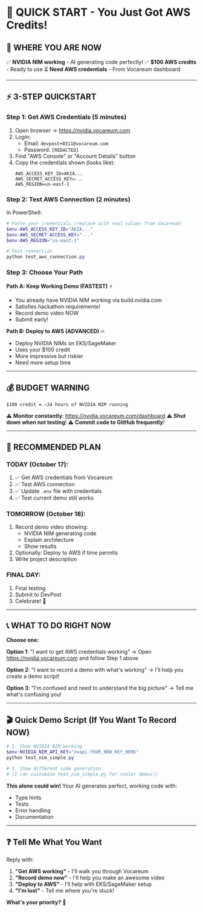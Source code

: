 # 🚀 QUICK START - You Just Got AWS Credits!

## 📍 WHERE YOU ARE NOW

✅ **NVIDIA NIM working** - AI generating code perfectly!
✅ **$100 AWS credits** - Ready to use
⏳ **Need AWS credentials** - From Vocareum dashboard

---

## ⚡ 3-STEP QUICKSTART

### Step 1: Get AWS Credentials (5 minutes)

1. Open browser → https://nvidia.vocareum.com
2. Login:
   - Email: `devpost+0311@vocareum.com`
   - Password: `[REDACTED]`
3. Find "AWS Console" or "Account Details" button
4. Copy the credentials shown (looks like):
   ```
   AWS_ACCESS_KEY_ID=AKIA...
   AWS_SECRET_ACCESS_KEY=...
   AWS_REGION=us-east-1
   ```

### Step 2: Test AWS Connection (2 minutes)

In PowerShell:

```powershell
# Paste your credentials (replace with real values from Vocareum)
$env:AWS_ACCESS_KEY_ID="AKIA..."
$env:AWS_SECRET_ACCESS_KEY="..."
$env:AWS_REGION="us-east-1"

# Test connection
python test_aws_connection.py
```

### Step 3: Choose Your Path

**Path A: Keep Working Demo (FASTEST)** ⚡

- You already have NVIDIA NIM working via build.nvidia.com
- Satisfies hackathon requirements!
- Record demo video NOW
- Submit early!

**Path B: Deploy to AWS (ADVANCED)** 🔥

- Deploy NVIDIA NIMs on EKS/SageMaker
- Uses your $100 credit
- More impressive but riskier
- Need more setup time

---

## 💰 BUDGET WARNING

```
$100 credit = ~24 hours of NVIDIA NIM running
```

⚠️ **Monitor constantly**: https://nvidia.vocareum.com/dashboard
⚠️ **Shut down when not testing**!
⚠️ **Commit code to GitHub frequently**!

---

## 🎯 RECOMMENDED PLAN

### TODAY (October 17):

1. ✅ Get AWS credentials from Vocareum
2. ✅ Test AWS connection
3. ✅ Update `.env` file with credentials
4. ✅ Test current demo still works

### TOMORROW (October 18):

1. Record demo video showing:
   - NVIDIA NIM generating code
   - Explain architecture
   - Show results
2. Optionally: Deploy to AWS if time permits
3. Write project description

### FINAL DAY:

1. Final testing
2. Submit to DevPost
3. Celebrate! 🎉

---

## 📞 WHAT TO DO RIGHT NOW

**Choose one:**

**Option 1**: "I want to get AWS credentials working"
→ Open https://nvidia.vocareum.com and follow Step 1 above

**Option 2**: "I want to record a demo with what's working"
→ I'll help you create a demo script!

**Option 3**: "I'm confused and need to understand the big picture"
→ Tell me what's confusing you!

---

## 🎬 Quick Demo Script (If You Want To Record NOW)

```powershell
# 1. Show NVIDIA NIM working
$env:NVIDIA_NIM_API_KEY="nvapi-YOUR_NEW_KEY_HERE"
python test_nim_simple.py

# 2. Show different code generation
# (I can customize test_nim_simple.py for cooler demos!)
```

**This alone could win!** Your AI generates perfect, working code with:

- Type hints
- Tests
- Error handling
- Documentation

---

## ❓ Tell Me What You Want

Reply with:

1. **"Get AWS working"** - I'll walk you through Vocareum
2. **"Record demo now"** - I'll help you make an awesome video
3. **"Deploy to AWS"** - I'll help with EKS/SageMaker setup
4. **"I'm lost"** - Tell me where you're stuck!

**What's your priority?** 🎯
